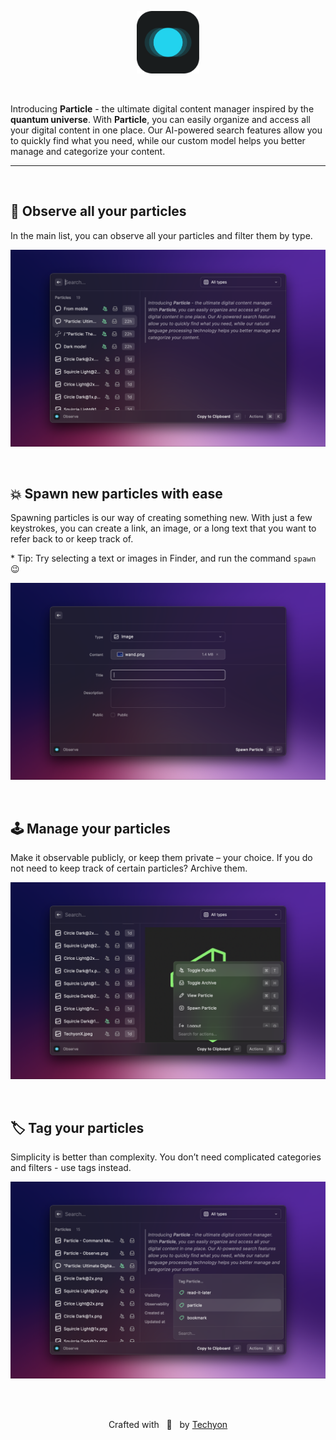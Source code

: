 <div style="text-align: center;">
  <p align="center">
    <img width="100" src="assets/particle@dark.png">
  </p>
</div>

<br>

Introducing **Particle** - the ultimate digital content manager inspired by the **quantum universe**. With **Particle**, you can easily organize and access all your digital content in one place. Our AI-powered search features allow you to quickly find what you need, while our custom model helps you better manage and categorize your content.

---

<br>

## 🔬 Observe all your particles

In the main list, you can observe all your particles and filter them by type.

![](metadata/particle-2.png)

<br>

## 💥 Spawn new particles with ease

Spawning particles is our way of creating something new. With just a few keystrokes, you can create a link, an image, or a long text that you want to refer back to or keep track of.

\* Tip: Try selecting a text or images in Finder, and run the command `spawn` 😉

![](metadata/particle-3.png)

<br>

## 🕹️ Manage your particles

Make it observable publicly, or keep them private – your choice. If you do not need to keep track of certain particles? Archive them.

![](metadata/particle-4.png)

<br>

## 🏷️ Tag your particles

Simplicity is better than complexity. You don’t need complicated categories and filters - use tags instead.

![](metadata/particle-5.png)

<br>
<br>

<div style="text-align: center;">
  <p align="center">Crafted with &nbsp; 💚 &nbsp; by <a href="https://github.com/techyonx">Techyon</a></p>
</div>
